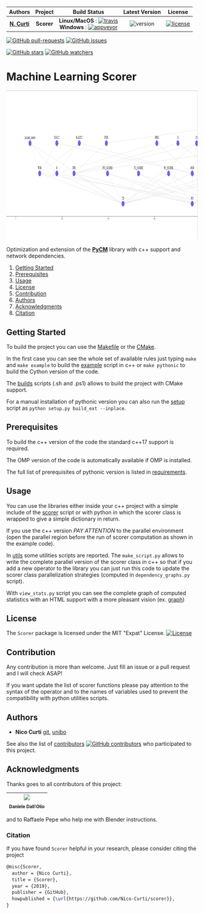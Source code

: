 | **Authors**  | **Project** |  **Build Status**             | **Latest Version** | **License** |
|:------------:|:-----------:|:-----------------------------:|:------------------:|:-----------:|
|   [**N. Curti**](https://github.com/Nico-Curti)   |  **Scorer**   |  **Linux/MacOS** : [![travis](https://travis-ci.com/Nico-Curti/scorer.svg?branch=master)](https://travis-ci.com/Nico-Curti/scorer) <br/>  **Windows** : [![appveyor](https://ci.appveyor.com/api/projects/status/4whrmb6qsp3nefgp?svg=true)](https://ci.appveyor.com/project/Nico-Curti/scorer) | ![version](https://img.shields.io/badge/PyPI-v1.0.0-orange.svg?style=plastic) | [![license](https://img.shields.io/github/license/mashape/apistatus.svg)](https://github.com/Nico-Curti/Scorer/blob/master/LICENSE.md)

[![GitHub pull-requests](https://img.shields.io/github/issues-pr/Nico-Curti/scorer.svg?style=plastic)](https://github.com/Nico-Curti/scorer/pulls)
[![GitHub issues](https://img.shields.io/github/issues/Nico-Curti/scorer.svg?style=plastic)](https://github.com/Nico-Curti/scorer/issues)

[![GitHub stars](https://img.shields.io/github/stars/Nico-Curti/scorer.svg?label=Stars&style=social)](https://github.com/Nico-Curti/scorer/stargazers)
[![GitHub watchers](https://img.shields.io/github/watchers/Nico-Curti/scorer.svg?label=Watch&style=social)](https://github.com/Nico-Curti/scorer/watchers)

# Machine Learning Scorer

<a href="https://github.com/Nico-Curti/scorer/blob/master/img/scorer.pdf">
<div class="image">
<img src="img/dependency_graph.gif" width="1010" height="392">
</div>
</a>

Optimization and extension of the [**PyCM**](https://github.com/sepandhaghighi/pycm) library with c++ support and network dependencies.

1. [Getting Started](#getting-started)
2. [Prerequisites](#prerequisites)
3. [Usage](#usage)
4. [License](#license)
5. [Contribution](#contribution)
6. [Authors](#authors)
7. [Acknowledgments](#acknowledgments)
8. [Citation](#citation)

## Getting Started

To build the project you can use the [Makefile](https://github.com/Nico-Curti/scorer/blob/master/Makefile) or the [CMake](https://github.com/Nico-Curti/scorer/blob/master/CMakeLists.txt).

In the first case you can see the whole set of available rules just typing `make` and `make example` to build the [example](https://github.com/Nico-Curti/scorer/blob/master/example/example.cpp) script in c++ or `make pythonic` to build the Cython version of the code.

The [builds](https://github.com/Nico-Curti/scorer/blob/master/build.sh) scripts (.sh and .ps1) allows to build the project with CMake support.

For a manual installation of pythonic version you can also run the [setup](https://github.com/Nico-Curti/scorer/blob/master/setup.py) script as `python setup.py build_ext --inplace`.

## Prerequisites

To build the c++ version of the code the standard c++17 support is required.

The OMP version of the code is automatically available if OMP is installed.

The full list of prerequisites of pythonic version is listed in [requirements](https://github.com/Nico-Curti/scorer/blob/master/requirements.txt).

## Usage

You can use the libraries either inside your c++ project with a simple include of the [scorer](https://github.com/Nico-Curti/scorer/blob/master/include/scorer.h) script or with python in which the scorer class is wrapped to give a simple dictionary in return.

If you use the c++ version *PAY ATTENTION* to the parallel environment (open the parallel region before the run of scorer computation as shown in the example code).

In [utils](https://github.com/Nico-Curti/scorer/tree/master/utils) some utilities scripts are reported.
The `make_script.py` allows to write the complete parallel version of the scorer class in c++ so that if you add a new operator to the library you can just run this code to update the scorer class parallelization strategies (computed in `dependency_graphs.py` script).

With `view_stats.py` script you can see the complete graph of computed statistics with an HTML support with a more pleasant vision (ex. [graph](https://github.com/Nico-Curti/scorer/blob/master/img/dependency_graph.gif))

## License

The `Scorer` package is licensed under the MIT "Expat" License. [![License](https://img.shields.io/github/license/mashape/apistatus.svg)](https://github.com/Nico-Curti/Scorer/blob/master/LICENSE.md)

## Contribution

Any contribution is more than welcome. Just fill an issue or a pull request and I will check ASAP!

If you want update the list of scorer functions please pay attention to the syntax of the operator and to the names of variables used to prevent the compatibility with python utilities scripts.

## Authors

* **Nico Curti** [git](https://github.com/Nico-Curti), [unibo](https://www.unibo.it/sitoweb/nico.curti2)

See also the list of [contributors](https://github.com/Nico-Curti/Scorer/contributors) [![GitHub contributors](https://img.shields.io/github/contributors/Nico-Curti/scorer.svg?style=plastic)](https://github.com/Nico-Curti/scorer/graphs/contributors/) who participated to this project.

## Acknowledgments

Thanks goes to all contributors of this project:

| [<img src="https://avatars3.githubusercontent.com/u/23407684?s=400&v=4" width="100px;"/><br /><sub><b>Daniele Dall'Olio</b></sub>](https://github.com/DanieleDallOlio)
|:---:|

and to Raffaele Pepe who help me with Blender instructions.

### Citation

If you have found `Scorer` helpful in your research, please consider citing the project

```tex
@misc{Scorer,
  author = {Nico Curti},
  title = {Scorer},
  year = {2019},
  publisher = {GitHub},
  howpublished = {\url{https://github.com/Nico-Curti/scorer}},
}
```
